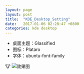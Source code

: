 ```yaml
---
layout: page
layout: post
title:  "KDE_Desktop_Setting"
date:   2017-01-06 02:28:47 +0800
categories: kde desktop
---
```


- 桌面主题：Glassified
- 图标：Plataro
- 字体：ubuntu-font-family

:cow:
![效果图](http://7xnc41.com1.z0.glb.clouddn.com/snapshot1.png)

